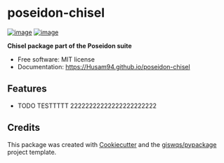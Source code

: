# poseidon-chisel


[![image](https://img.shields.io/pypi/v/poseidon-chisel.svg)](https://pypi.python.org/pypi/poseidon-chisel)
[![image](https://img.shields.io/conda/vn/conda-forge/poseidon-chisel.svg)](https://anaconda.org/conda-forge/poseidon-chisel)


**Chisel package part of the Poseidon suite**


-   Free software: MIT license
-   Documentation: https://Husam94.github.io/poseidon-chisel
    

## Features

-   TODO TESTTTTT 22222222222222222222222

## Credits

This package was created with [Cookiecutter](https://github.com/cookiecutter/cookiecutter) and the [giswqs/pypackage](https://github.com/giswqs/pypackage) project template.
